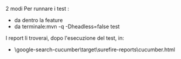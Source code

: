 2 modi Per runnare i test :
- da dentro la feature 
- da terminale:mvn -q -Dheadless=false test

I report li troverai, dopo l'esecuzione del test, in:
- \\google-search-cucumber\target\surefire-reports\cucumber.html